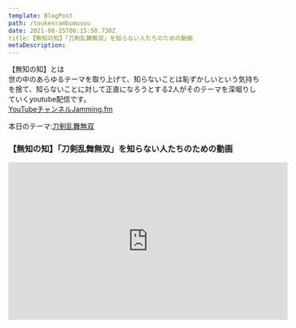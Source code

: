 ```yaml
---
template: BlogPost
path: /toukenrambumusou
date: 2021-08-25T06:15:50.738Z
title:【無知の知】「刀剣乱舞無双」を知らない人たちのための動画
metaDescription:
---
```

【無知の知】とは  
世の中のあらゆるテーマを取り上げて、知らないことは恥ずかしいという気持ちを捨て、知らないことに対して正直になろうとする2人がそのテーマを深堀りしていくyoutube配信です。  
[YouTubeチャンネルJamming.fm](https://www.youtube.com/channel/UCobMDbV2byoiGHb6Iw7zGhw)  

本日のテーマ:[刀剣乱舞無双](https://touken-musou.com/)

### 【無知の知】「刀剣乱舞無双」を知らない人たちのための動画
<iframe width="560" height="315" src="https://www.youtube.com/embed/xOiFuXxPdbc" title="YouTube video player" frameborder="0" allow="accelerometer; autoplay; clipboard-write; encrypted-media; gyroscope; picture-in-picture" allowfullscreen></iframe>
